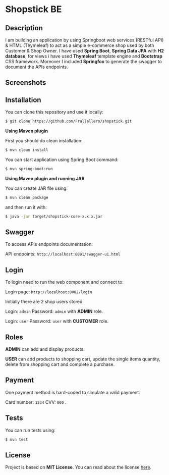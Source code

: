 # **Shopstick BE**

## Description

I am building an application by using Springboot web services (RESTful API) &amp;
HTML (Thymeleaf) to act as a simple e-commerce shop used by both Customer &amp; Shop
Owner. I have used **Spring Boot**, **Spring Data JPA** with **H2 database**, for views i have used **Thymeleaf** template engine and **Bootstrap** CSS framework. Moreover I included  **Springfox** to generate the swagger to document the APIs endpoints.

## Screenshots



## Installation

You can clone this repository and use it locally:
```sh
$ git clone https://github.com/Frallallero/shopstick.git
```

**Using Maven plugin**

First you should do clean installation:
```sh
$ mvn clean install
```
You can start application using Spring Boot command:
```sh
$ mvn spring-boot:run
```

**Using Maven plugin and running JAR**

You can create JAR file using:
```sh
$ mvn clean package
```
and then run it with:
```sh
$ java -jar target/shopstick-core-x.x.x.jar
```

## Swagger

To access APIs endpoints documentation:

API endpoints: ```http://localhost:8081/swagger-ui.html```

## Login

To login need to run the web component and connect to:

Login page: ```http://localhost:8082/login```

Initially there are 2 shop users stored:

Login: ```admin``` Password: ```admin``` with **ADMIN** role.

Login: ```user``` Password: ```user``` with **CUSTOMER** role.

## Roles

**ADMIN** can add and display products.

**USER** can add products to shopping cart, update the single items quantity, delete from shopping cart and complete a purchase.

## Payment

One payment method is hard-coded to simulate a valid payment:

Card number: ```1234``` CVV: ```000``` .

## Tests


You can run tests using:
```sh
$ mvn test
```

## License

Project is based on **MIT License**. You can read about the license <a href="LICENSE">here</a>.
